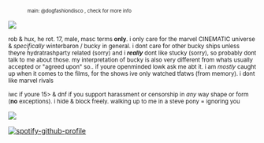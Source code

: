 <sub><sub>　　　　main: @dogfashiondisco , check for more info</sub></sub>

![](https://files.catbox.moe/x8i9fi.gif)

<sub>rob & hux, he rot. 17, male, masc terms **only**. i only care for the marvel CINEMATIC universe & *specifically* winterbaron / bucky in general. i dont care for other bucky ships unless theyre hydratrashparty related (sorry) and i ***really*** dont like stucky (sorry), so probably dont talk to me about those. my interpretation of bucky is also very different from whats usually accepted or "agreed upon" so.. if youre openminded lowk ask me abt it. i am *mostly* caught up when it comes to the films, for the shows ive only watched tfatws (from memory). i dont like marvel rivals</sub>

<sub>iwc if youre 15> & dnf if you support harassment or censorship in *any* way shape or form (**no** exceptions). i hide & block freely. walking up to me in a steve pony = ignoring you</sub>

![](https://files.catbox.moe/qtxcp4.gif)

[![spotify-github-profile](https://spotify-github-profile.kittinanx.com/api/view?uid=autumngray08&cover_image=true&theme=novatorem&show_offline=false&background_color=121212&interchange=false&bar_color=ff0000&bar_color_cover=false)](https://github.com/kittinan/spotify-github-profile)
